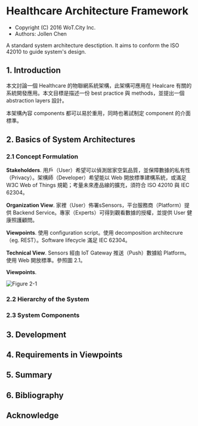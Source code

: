 # Healthcare Architecture Framework

* Copyright (C) 2016 WoT.City Inc.
* Authors: Jollen Chen

A standard system architecture desctiption. It aims to conform the ISO 42010 to guide system's design.

## 1. Introduction

本文討論一個 Healthcare 的物聯網系統架構，此架構可應用在 Healcare 有關的系統開發應用。本文目標是描述一份 best practice 與 methods，並提出一個 abstraction layers 設計。

本架構內容 components 都可以易於重用，同時也著試制定 component 的介面標準。

## 2. Basics of System Architectures

### 2.1 Concept Formulation

**Stakeholders**. 用戶（User）希望可以偵測居家空氣品質，並保障數據的私有性（Privacy）。架構師（Developer）希望能以 Web 開放標準建構系統，或滿足 W3C Web of Things 規範；考量未來產品線的擴充，須符合 ISO 42010 與 IEC 62304。

**Organization View**. 家裡（User）佈署sSensors，平台服務商（Platform）提供 Backend Service。專家（Experts）可得到觀看數據的授權，並提供 User 健康照護顧問。

**Viewpoints**. 使用 configuration script。使用 decomposition architecrure（eg. REST）。Software lifecycle 滿足 IEC 62304。

**Technical View**. Sensors 經由 IoT Gateway 推送（Push）數據給 Platform。使用 Web 開放標準。參照圖 2.1。

**Viewpoints**.

![Figure 2-1](https://wotcity.com/images/block/coap-lwm2m.png)

### 2.2 Hierarchy of the System
### 2.3 System Components

## 3. Development

## 4. Requirements in Viewpoints

## 5. Summary

## 6. Bibliography

## Acknowledge


